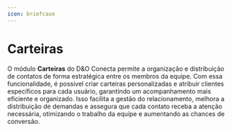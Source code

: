 ```yaml
---
icon: briefcase
---
```


# Carteiras

O módulo **Carteiras** do D\&O Conecta permite a organização e distribuição de contatos de forma estratégica entre os membros da equipe. Com essa funcionalidade, é possível criar carteiras personalizadas e atribuir clientes específicos para cada usuário, garantindo um acompanhamento mais eficiente e organizado. Isso facilita a gestão do relacionamento, melhora a distribuição de demandas e assegura que cada contato receba a atenção necessária, otimizando o trabalho da equipe e aumentando as chances de conversão.
